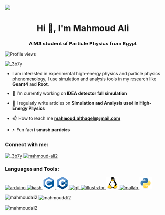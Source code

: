 ![](https://media.licdn.com/dms/image/C5616AQGAcPUfX5F53A/profile-displaybackgroundimage-shrink_350_1400/0/1517252209474?e=1680739200&v=beta&t=se4-4HoG22--kcDqxQlUw5OFxeT0LdW6TnQ0rliT8ow)


<h1 align="center">Hi 👋, I'm Mahmoud Ali</h1>
<h3 align="center">A MS student of Particle Physics from Egypt</h3>

![Profile views](https://gpvc.arturio.dev/mahmoudali2) 

<p align="left"> <a href="https://twitter.com/_3b7y" target="blank"><img src="https://img.shields.io/twitter/follow/_3b7y?logo=twitter&style=for-the-badge" alt="_3b7y" /></a> </p>

- I am interested in experimental high-energy physics and particle physics phenomenology, I use simulation and analysis tools in my research like **Geant4** and **Root**. 

- 🔭 I’m currently working on **IDEA detector full simulation**

- 📝 I regularly write articles on **Simulation and Analysis used in High-Energy Physics**

- 📫 How to reach me **mahmoud.althaqel@gmail.com**

- ⚡ Fun fact **I smash particles**

<h3 align="left">Connect with me:</h3>
<p align="left">
<a href="https://twitter.com/_3b7y" target="blank"><img align="center" src="https://raw.githubusercontent.com/rahuldkjain/github-profile-readme-generator/master/src/images/icons/Social/twitter.svg" alt="_3b7y" height="30" width="40" /></a>
<a href="https://linkedin.com/in/mahmoud-ali2" target="blank"><img align="center" src="https://raw.githubusercontent.com/rahuldkjain/github-profile-readme-generator/master/src/images/icons/Social/linked-in-alt.svg" alt="mahmoud-ali2" height="30" width="40" /></a>
</p>

<h3 align="left">Languages and Tools:</h3>
<p align="left"> <a href="https://www.arduino.cc/" target="_blank" rel="noreferrer"> <img src="https://cdn.worldvectorlogo.com/logos/arduino-1.svg" alt="arduino" width="40" height="40"/> </a> <a href="https://www.gnu.org/software/bash/" target="_blank" rel="noreferrer"> <img src="https://www.vectorlogo.zone/logos/gnu_bash/gnu_bash-icon.svg" alt="bash" width="40" height="40"/> </a> <a href="https://www.cprogramming.com/" target="_blank" rel="noreferrer"> <img src="https://raw.githubusercontent.com/devicons/devicon/master/icons/c/c-original.svg" alt="c" width="40" height="40"/> </a> <a href="https://www.w3schools.com/cpp/" target="_blank" rel="noreferrer"> <img src="https://raw.githubusercontent.com/devicons/devicon/master/icons/cplusplus/cplusplus-original.svg" alt="cplusplus" width="40" height="40"/> </a> <a href="https://git-scm.com/" target="_blank" rel="noreferrer"> <img src="https://www.vectorlogo.zone/logos/git-scm/git-scm-icon.svg" alt="git" width="40" height="40"/> </a> <a href="https://www.adobe.com/in/products/illustrator.html" target="_blank" rel="noreferrer"> <img src="https://www.vectorlogo.zone/logos/adobe_illustrator/adobe_illustrator-icon.svg" alt="illustrator" width="40" height="40"/> </a> <a href="https://www.linux.org/" target="_blank" rel="noreferrer"> <img src="https://raw.githubusercontent.com/devicons/devicon/master/icons/linux/linux-original.svg" alt="linux" width="40" height="40"/> </a> <a href="https://www.mathworks.com/" target="_blank" rel="noreferrer"> <img src="https://upload.wikimedia.org/wikipedia/commons/2/21/Matlab_Logo.png" alt="matlab" width="40" height="40"/> </a> <a href="https://www.python.org" target="_blank" rel="noreferrer"> <img src="https://raw.githubusercontent.com/devicons/devicon/master/icons/python/python-original.svg" alt="python" width="40" height="40"/> </a> </p>

<p><img align="left" src="https://github-readme-stats.vercel.app/api/top-langs?username=mahmoudali2&show_icons=true&locale=en&layout=compact" alt="mahmoudali2" /></p>

<p>&nbsp;<img align="center" src="https://github-readme-stats.vercel.app/api?username=mahmoudali2&show_icons=true&locale=en" alt="mahmoudali2" /></p>

<p><img align="center" src="https://github-readme-streak-stats.herokuapp.com/?user=mahmoudali2&" alt="mahmoudali2" /></p>


